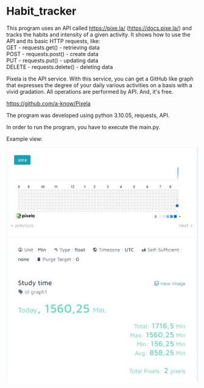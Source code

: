 # Habit_tracker

This program uses an API called https://pixe.la/ (https://docs.pixe.la/)
and tracks the habits and intensity of a given activity. It shows how to use the API and its basic HTTP requests, like: <br>
GET - requests.get() - retrieving data </br>
POST - requests.post() - create data </br>
PUT - requests.put() - updating data </br>
DELETE - requests.delete() - deleting data </br>

Pixela is the API service. With this service, you can get a GitHub like graph that expresses the degree of your daily various activities on a basis with a vivid gradation. All operations are performed by API. And, it's free.

https://github.com/a-know/Pixela

The program was developed using python 3.10.05, requests, API. 

In order to run the program, you have to execute the main.py.


Example view: 

![Screenshot](example_view_1.jpg)